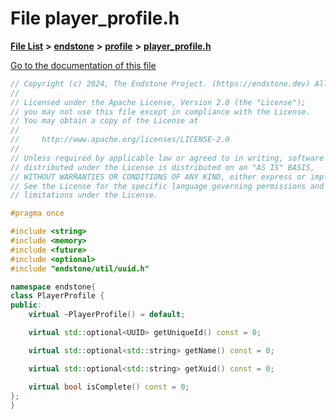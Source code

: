 

# File player\_profile.h

[**File List**](files.md) **>** [**endstone**](dir_6cf277b678674f97c7a2b6b3b2447b33.md) **>** [**profile**](dir_69aa83db54d47362b78b719d1ebae01d.md) **>** [**player\_profile.h**](player__profile_8h.md)

[Go to the documentation of this file](player__profile_8h.md)


```C++
// Copyright (c) 2024, The Endstone Project. (https://endstone.dev) All Rights Reserved.
//
// Licensed under the Apache License, Version 2.0 (the "License");
// you may not use this file except in compliance with the License.
// You may obtain a copy of the License at
//
//     http://www.apache.org/licenses/LICENSE-2.0
//
// Unless required by applicable law or agreed to in writing, software
// distributed under the License is distributed on an "AS IS" BASIS,
// WITHOUT WARRANTIES OR CONDITIONS OF ANY KIND, either express or implied.
// See the License for the specific language governing permissions and
// limitations under the License.

#pragma once

#include <string>
#include <memory>
#include <future>
#include <optional>
#include "endstone/util/uuid.h"

namespace endstone{
class PlayerProfile {
public:
    virtual ~PlayerProfile() = default;

    virtual std::optional<UUID> getUniqueId() const = 0;

    virtual std::optional<std::string> getName() const = 0;

    virtual std::optional<std::string> getXuid() const = 0;

    virtual bool isComplete() const = 0;
};
}
```


